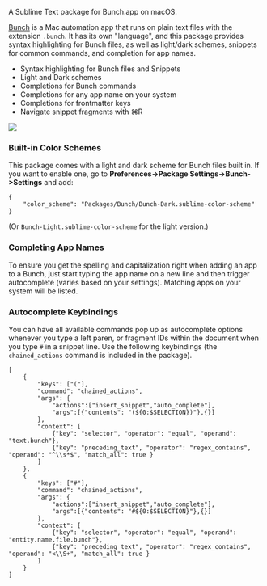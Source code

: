 A Sublime Text package for Bunch.app on macOS.

[Bunch](https://bunchapp.co) is a Mac automation app that runs on plain text files with the extension `.bunch`. It has its own "language", and this package provides syntax highlighting for Bunch files, as well as light/dark schemes, snippets for common commands, and completion for app names.

- Syntax highlighting for Bunch files and Snippets
- Light and Dark schemes
- Completions for Bunch commands
- Completions for any app name on your system
- Completions for frontmatter keys
- Navigate snippet fragments with ⌘R

![](https://cdn.bunchapp.co/images/bunch-sublime@2x.jpg)

### Built-in Color Schemes

This package comes with a light and dark scheme for Bunch files built in. If you want to enable one, go to __Preferences->Package Settings->Bunch->Settings__ and add:

```
{
    "color_scheme": "Packages/Bunch/Bunch-Dark.sublime-color-scheme"
}
```

(Or `Bunch-Light.sublime-color-scheme` for the light version.)

### Completing App Names

To ensure you get the spelling and capitalization right when adding an app to a Bunch, just start typing the app name on a new line and then trigger autocomplete (varies based on your settings). Matching apps on your system will be listed.

### Autocomplete Keybindings

You can have all available commands pop up as autocomplete options whenever you type a left paren, or fragment IDs within the document when you type `#` in a snippet line. Use the following keybindings (the `chained_actions` command is included in the package).

```
[
    {
        "keys": ["("],
        "command": "chained_actions",
        "args": {
            "actions":["insert_snippet","auto_complete"],
            "args":[{"contents": "(${0:$SELECTION})"},{}]
        },
        "context": [
            {"key": "selector", "operator": "equal", "operand": "text.bunch"},
            {"key": "preceding_text", "operator": "regex_contains", "operand": "^\\s*$", "match_all": true }
        ]
    },
    {
        "keys": ["#"],
        "command": "chained_actions",
        "args": {
            "actions":["insert_snippet","auto_complete"],
            "args":[{"contents": "#${0:$SELECTION}"},{}]
        },
        "context": [
            {"key": "selector", "operator": "equal", "operand": "entity.name.file.bunch"},
            {"key": "preceding_text", "operator": "regex_contains", "operand": "<\\S+", "match_all": true }
        ]
    }
]
```
